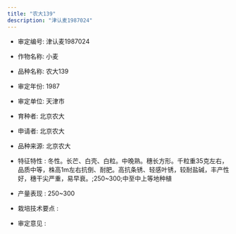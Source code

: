```yaml
---
title: "农大139"
description: "津认麦1987024"
---
```

* 审定编号:  津认麦1987024

*  作物名称:  小麦

*  品种名称:  农大139

*  审定年份:  1987

*  审定单位:  天津市

* 育种者:  北京农大

*  申请者:  北京农大

*  品种来源:  北京农大

*  特征特性 : 
冬性。长芒、白壳、白粒。中晚熟。穗长方形。千粒重35克左右，品质中等，株高1m左右抗倒、耐肥。高抗条锈、轻感叶锈，较耐盐碱，丰产性好，穗干尖严重，易早衰。;250~300;中至中上等地种植
 
*  产量表现 : 
250~300

*  栽培技术要点 : 


*  审定意见 : 

